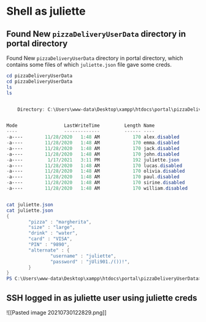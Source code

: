# Shell as juliette
## Found New `pizzaDeliveryUserData` directory in portal directory
Found New `pizzaDeliveryUserData` directory in portal directory, which contains some files of which `juliette.json` file gave some creds.
```powershell
cd pizzaDeliveryUserData
cd pizzaDeliveryUserData
ls
ls


    Directory: C:\Users\www-data\Desktop\xampp\htdocs\portal\pizzaDeliveryUserData


Mode                 LastWriteTime         Length Name
----                 -------------         ------ ----
-a----        11/28/2020   1:48 AM            170 alex.disabled
-a----        11/28/2020   1:48 AM            170 emma.disabled
-a----        11/28/2020   1:48 AM            170 jack.disabled
-a----        11/28/2020   1:48 AM            170 john.disabled
-a----         1/17/2021   3:11 PM            192 juliette.json
-a----        11/28/2020   1:48 AM            170 lucas.disabled
-a----        11/28/2020   1:48 AM            170 olivia.disabled
-a----        11/28/2020   1:48 AM            170 paul.disabled
-a----        11/28/2020   1:48 AM            170 sirine.disabled
-a----        11/28/2020   1:48 AM            170 william.disabled


cat juliette.json
cat juliette.json
{
        "pizza" : "margherita",
        "size" : "large",
        "drink" : "water",
        "card" : "VISA",
        "PIN" : "9890",
        "alternate" : {
                "username" : "juliette",
                "password" : "jUli901./())!",
        }
}
PS C:\Users\www-data\Desktop\xampp\htdocs\portal\pizzaDeliveryUserData>
```
## SSH logged in as juliette user using juliette creds
![[Pasted image 20210730122829.png]]

